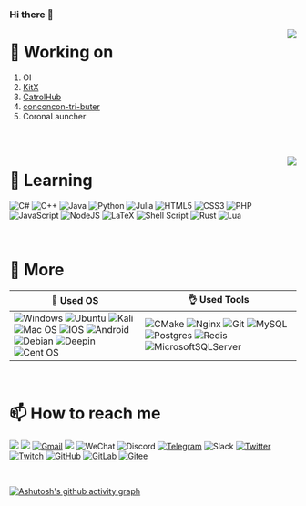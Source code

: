 ### Hi there 👋

<!--
**Dynesshely/Dynesshely** is a ✨ _special_ ✨ repository because its `README.md` (this file) appears on your GitHub profile.

Here are some ideas to get you started:

- 🔭 I’m currently working on ...
- 🌱 I’m currently learning ...
- 👯 I’m looking to collaborate on ...
- 🤔 I’m looking for help with ...
- 💬 Ask me about ...
- 📫 How to reach me: ...
- 😄 Pronouns: ...
- ⚡ Fun fact: ...
-->

<!--[![Anurag's GitHub stats](https://github-readme-stats.vercel.app/api?username=Dynesshely)](https://github.com/anuraghazra/github-readme-stats)-->
<a href="https://github.com/anuraghazra/github-readme-stats">
  <img align="right" src="https://github-readme-stats.vercel.app/api?username=Dynesshely&show_icons=true&theme=dracula" />
</a>

# 🔭 Working on
1. OI
2. [KitX](https://github.com/Catrol-org/KitX)
3. [CatrolHub](https://github.com/Catrol-org/CatrolHub)
4. [conconcon-tri-buter](https://github.com/Dynesshely/conconcon-tri-buter)
5. CoronaLauncher

<br><br>

<a href="https://github.com/anuraghazra/github-readme-stats">
  <img align="right" src="https://github-readme-stats.vercel.app/api/top-langs/?username=Dynesshely&theme=dark&layout=compact" />
</a>

# 🌱 Learning
![C#](https://img.shields.io/badge/C%23-%23239120.svg?style=for-the-badge&logo=c-sharp&logoColor=white)
![C++](https://img.shields.io/badge/C++-%2300599C.svg?style=for-the-badge&logo=c%2B%2B&logoColor=white)
![Java](https://img.shields.io/badge/java-%23ED8B00.svg?style=for-the-badge&logo=java&logoColor=white)
![Python](https://img.shields.io/badge/python-3670A0?style=for-the-badge&logo=python&logoColor=ffdd54)
![Julia](https://img.shields.io/badge/-Julia-9558B2?style=for-the-badge&logo=julia&logoColor=white)
![HTML5](https://img.shields.io/badge/HTML5-%23E34F26.svg?style=for-the-badge&logo=html5&logoColor=white)
![CSS3](https://img.shields.io/badge/CSS3-%231572B6.svg?style=for-the-badge&logo=css3&logoColor=white)
![PHP](https://img.shields.io/badge/PHP-%23777BB4.svg?style=for-the-badge&logo=php&logoColor=white)
![JavaScript](https://img.shields.io/badge/JavaScript-%23323330.svg?style=for-the-badge&logo=javascript&logoColor=%23F7DF1E)
![NodeJS](https://img.shields.io/badge/Node.js-6DA55F?style=for-the-badge&logo=node.js&logoColor=white)
![LaTeX](https://img.shields.io/badge/Latex-%23008080.svg?style=for-the-badge&logo=latex&logoColor=white)
![Shell Script](https://img.shields.io/badge/Shell_Script-%23121011.svg?style=for-the-badge&logo=gnu-bash&logoColor=white)
![Rust](https://img.shields.io/badge/rust-%23000000.svg?style=for-the-badge&logo=rust&logoColor=white)
![Lua](https://img.shields.io/badge/lua-%232C2D72.svg?style=for-the-badge&logo=lua&logoColor=white)

<br>

# 🍞 More
|  🥩 Used OS   | 👌 Used Tools  |
|  ----  | ----  |
| ![Windows](https://img.shields.io/badge/Windows-0078D6?style=for-the-badge&logo=windows&logoColor=white) ![Ubuntu](https://img.shields.io/badge/Ubuntu-E95420?style=for-the-badge&logo=ubuntu&logoColor=white) ![Kali](https://img.shields.io/badge/Kali-268BEE?style=for-the-badge&logo=kalilinux&logoColor=white) ![Mac OS](https://img.shields.io/badge/mac%20os-000000?style=for-the-badge&logo=macos&logoColor=F0F0F0) ![IOS](https://img.shields.io/badge/iOS-000000?style=for-the-badge&logo=ios&logoColor=white) ![Android](https://img.shields.io/badge/Android-3DDC84?style=for-the-badge&logo=android&logoColor=white) ![Debian](https://img.shields.io/badge/Debian-D70A53?style=for-the-badge&logo=debian&logoColor=white) ![Deepin](https://img.shields.io/badge/Deepin-007CFF?style=for-the-badge&logo=deepin&logoColor=white) ![Cent OS](https://img.shields.io/badge/cent%20os-002260?style=for-the-badge&logo=centos&logoColor=F0F0F0)  |  ![CMake](https://img.shields.io/badge/CMake-%23008FBA.svg?style=for-the-badge&logo=cmake&logoColor=white) ![Nginx](https://img.shields.io/badge/nginx-%23009639.svg?style=for-the-badge&logo=nginx&logoColor=white) ![Git](https://img.shields.io/badge/git-%23F05033.svg?style=for-the-badge&logo=git&logoColor=white) ![MySQL](https://img.shields.io/badge/mysql-%2300f.svg?style=for-the-badge&logo=mysql&logoColor=white) ![Postgres](https://img.shields.io/badge/postgres-%23316192.svg?style=for-the-badge&logo=postgresql&logoColor=white) ![Redis](https://img.shields.io/badge/redis-%23DD0031.svg?style=for-the-badge&logo=redis&logoColor=white) ![MicrosoftSQLServer](https://img.shields.io/badge/SQL%20Sever-CC2927?style=for-the-badge&logo=microsoft%20sql%20server&logoColor=white) |

<br>

# 📫 How to reach me
[![](https://img.shields.io/badge/Blog-blog.catrol.cn-blue.svg?style=for-the-badge)](https://blog.catrol.cn)
[![](https://img.shields.io/badge/Mail-2369913161@qq.com-red.svg?style=for-the-badge)](mailto:2369913161@qq.com)
[![Gmail](https://img.shields.io/badge/dynesshely@gmail.com-D14836?style=for-the-badge&logo=gmail&logoColor=white)](mailto:dynesshely@gmail.com)
[![](https://img.shields.io/badge/QQ-2369913161-blue.svg?style=for-the-badge)](tencent://AddContact/?fromId=45&fromSubId=1&subcmd=all&uin=2369913161&website=www.oicqzone.com)
![WeChat](https://img.shields.io/badge/2369913161-07C160?style=for-the-badge&logo=wechat&logoColor=white)
![Discord](https://img.shields.io/badge/Catrol%234908-%237289DA.svg?style=for-the-badge&logo=discord&logoColor=white)
[![Telegram](https://img.shields.io/badge/Telegram-2CA5E0?style=for-the-badge&logo=telegram&logoColor=white)](https://t.me/Dynesshely)
![Slack](https://img.shields.io/badge/Slack-4A154B?style=for-the-badge&logo=slack&logoColor=white)
[![Twitter](https://img.shields.io/badge/@CATROL18-%231DA1F2.svg?style=for-the-badge&logo=Twitter&logoColor=white)](https://twitter.com/CATROL18)
[![Twitch](https://img.shields.io/badge/dynesshely-%239146FF.svg?style=for-the-badge&logo=Twitch&logoColor=white)](https://www.twitch.tv/dynesshely)
[![GitHub](https://img.shields.io/badge/github-%23121011.svg?style=for-the-badge&logo=github&logoColor=white)](https://github.com/Dynesshely)
[![GitLab](https://img.shields.io/badge/gitlab-%23181717.svg?style=for-the-badge&logo=gitlab&logoColor=white)](https://gitlab.com/Dynesshely)
[![Gitee](https://img.shields.io/badge/Gitee-C71D23?style=for-the-badge&logo=gitee&logoColor=white)](https://gitee.com/catrol)

<br>

[![Ashutosh's github activity graph](https://activity-graph.herokuapp.com/graph?username=Dynesshely&theme=react-dark)](https://github.com/ashutosh00710/github-readme-activity-graph)
